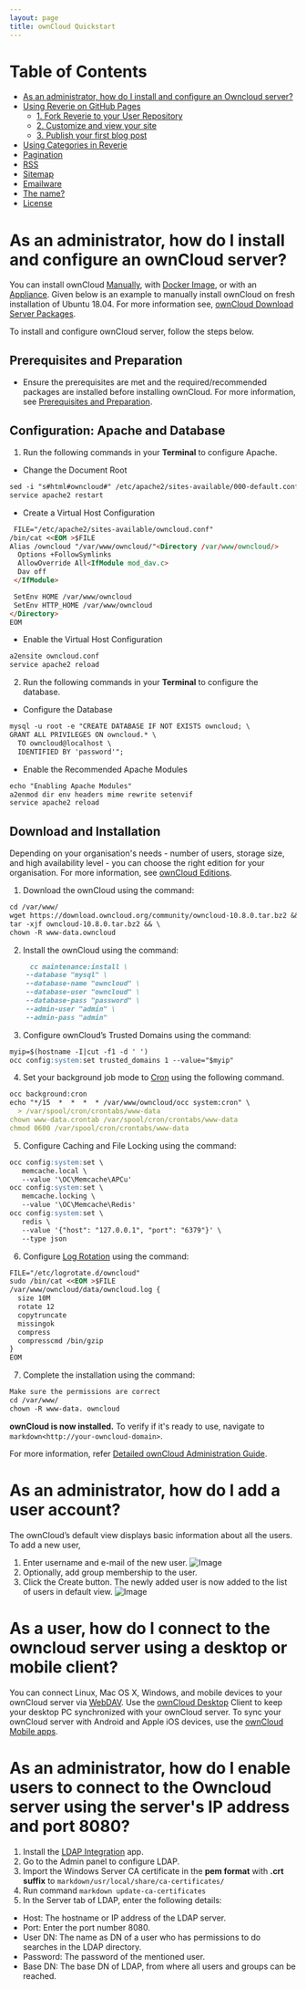 ```yaml
---
layout: page
title: ownCloud Quickstart
---
```

# Table of Contents
  - [As an administrator, how do I install and configure an Owncloud server?](#17)
  - [Using Reverie on GitHub Pages](#26)
    - [1. Fork Reverie to your User Repository](#1-fork-reverie-to-your-user-repository)
    - [2. Customize and view your site](#2-customize-and-view-your-site)
    - [3. Publish your first blog post](#3-publish-your-first-blog-post)
  - [Using Categories in Reverie](#using-categories-in-reverie)
  - [Pagination](#pagination-is-the-only-constant?)
  - [RSS](#rss)
  - [Sitemap](#sitemap)
  - [Emailware](#emailware)
  - [The name?](#the-name)
  - [License](#license)
  

# As an administrator, how do I install and configure an ownCloud server? 

You can install ownCloud [Manually](https://doc.owncloud.com/server/admin_manual/installation/manual_installation/), with [Docker Image](https://doc.owncloud.org/server/admin_manual/installation/docker/), or with an [Appliance](https://doc.owncloud.com/server/admin_manual/appliance/installation/installation.html). Given below is an example to manually install ownCloud on fresh installation of Ubuntu 18.04. For more information see, [ownCloud Download Server Packages](https://owncloud.com/download-server/).

To install and configure ownCloud server, follow the steps below. 
## Prerequisites and Preparation

- Ensure the prerequisites are met and the required/recommended packages are installed before installing ownCloud. For more information, see [Prerequisites and Preparation](https://doc.owncloud.com/server/10.8/admin_manual/installation/quick_guides/ubuntu_18_04.html).

## Configuration: Apache and Database
1. Run the following commands in your **Terminal** to configure Apache.

- Change the Document Root 
```markdown
sed -i "s#html#owncloud#" /etc/apache2/sites-available/000-default.conf
service apache2 restart
```
- Create a Virtual Host Configuration
```markdown 
 FILE="/etc/apache2/sites-available/owncloud.conf"
/bin/cat <<EOM >$FILE
Alias /owncloud "/var/www/owncloud/"<Directory /var/www/owncloud/>
  Options +FollowSymlinks
  AllowOverride All<IfModule mod_dav.c>
  Dav off
 </IfModule>

 SetEnv HOME /var/www/owncloud
 SetEnv HTTP_HOME /var/www/owncloud
</Directory>
EOM
```
- Enable the Virtual Host Configuration
```markdown 
a2ensite owncloud.conf
service apache2 reload
```

2. Run the following commands in your **Terminal** to configure the database.
- Configure the Database
```markdown 
mysql -u root -e "CREATE DATABASE IF NOT EXISTS owncloud; \
GRANT ALL PRIVILEGES ON owncloud.* \
  TO owncloud@localhost \
  IDENTIFIED BY 'password'";
```
- Enable the Recommended Apache Modules
```markdown 
echo "Enabling Apache Modules"
a2enmod dir env headers mime rewrite setenvif
service apache2 reload
```
## Download and Installation
Depending on your organisation's needs - number of users, storage size, and high availability level - you can choose the right edition for your organisation. For more information, see [ownCloud Editions](https://owncloud.com/find-the-right-edition/).
1. Download the ownCloud using the command:
```markdown 
cd /var/www/
wget https://download.owncloud.org/community/owncloud-10.8.0.tar.bz2 && \
tar -xjf owncloud-10.8.0.tar.bz2 && \
chown -R www-data.owncloud
```
2. Install the ownCloud using the command:
```markdown 
     cc maintenance:install \
    --database "mysql" \
    --database-name "owncloud" \
    --database-user "owncloud" \
    --database-pass "password" \
    --admin-user "admin" \
    --admin-pass "admin"
```
3. Configure ownCloud’s Trusted Domains using the command:
```markdown
myip=$(hostname -I|cut -f1 -d ' ')
occ config:system:set trusted_domains 1 --value="$myip"
```
4. Set your background job mode to [Cron](https://doc.owncloud.com/server/10.8/admin_manual/configuration/server/background_jobs_configuration.html) using the following command.
```markdown
occ background:cron
echo "*/15  *  *  *  * /var/www/owncloud/occ system:cron" \
  > /var/spool/cron/crontabs/www-data
chown www-data.crontab /var/spool/cron/crontabs/www-data
chmod 0600 /var/spool/cron/crontabs/www-data
```
5. Configure Caching and File Locking using the command:
```markdown
occ config:system:set \
   memcache.local \
   --value '\OC\Memcache\APCu'
occ config:system:set \
   memcache.locking \
   --value '\OC\Memcache\Redis'
occ config:system:set \
   redis \
   --value '{"host": "127.0.0.1", "port": "6379"}' \
   --type json
```
6. Configure [Log Rotation](https://linux.die.net/man/8/logrotate) using the command:
```markdown
FILE="/etc/logrotate.d/owncloud"
sudo /bin/cat <<EOM >$FILE
/var/www/owncloud/data/owncloud.log {
  size 10M
  rotate 12
  copytruncate
  missingok
  compress
  compresscmd /bin/gzip
}
EOM
```
7. Complete the installation using the command:
```markdown
Make sure the permissions are correct
cd /var/www/
chown -R www-data. owncloud
```
**ownCloud is now installed.** 
To verify if it's ready to use, navigate to ```markdown<http://your-owncloud-domain>```.
 
For more information, refer [Detailed ownCloud Administration Guide](https://doc.owncloud.com/server/10.8/admin_manual/ownCloud_Admin_Manual.pdf).


# As an administrator, how do I add a user account? 
The ownCloud’s default view displays basic information about all the users.
To add a new user, 
1. Enter username and e-mail of the new user.
![Image](users-page-new-user.png)
2. Optionally, add group membership to the user. 
3. Click the Create button.
The newly added user is now added to the list of users in default view.
![Image](adduser.png)



# As a user, how do I connect to the owncloud server using a desktop or mobile client?
You can connect Linux, Mac OS X, Windows, and mobile devices to your ownCloud server via [WebDAV](https://en.wikipedia.org/wiki/WebDAV). Use the [ownCloud Desktop](https://owncloud.com/desktop-app/) Client to keep your desktop PC synchronized with your ownCloud server. To sync your ownCloud server with Android and Apple iOS devices, use the [ownCloud Mobile apps](https://owncloud.com/mobile-apps/). 


# As an administrator, how do I enable users to connect to the Owncloud server using the server's IP address and port 8080?
1. Install the [LDAP Integration](https://marketplace.owncloud.com/apps/user_ldap) app. 
2. Go to the Admin panel to configure LDAP. 
3. Import the Windows Server CA certificate in the **pem format** with **.crt suffix** to ```markdown/usr/local/share/ca-certificates/```
4. Run command ```markdown update-ca-certificates```
5. In the Server tab of LDAP, enter the following details:
- Host: The hostname or IP address of the LDAP server. 
- Port: Enter the port number 8080.
- User DN: The name as DN of a user who has permissions to do searches in the LDAP directory. 
- Password: The password of the mentioned user. 
- Base DN: The base DN of LDAP, from where all users and groups can be reached. 

